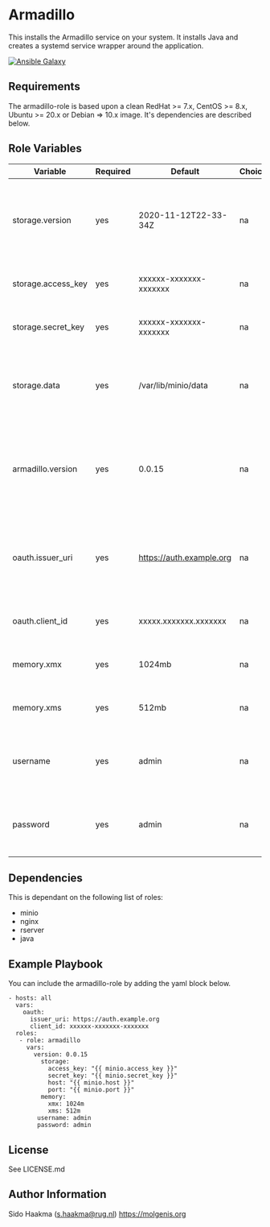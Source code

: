 Armadillo
=========
This installs the Armadillo service on your system. It installs Java and creates a systemd service wrapper around the application.

[![Ansible Galaxy](https://img.shields.io/badge/ansible--galaxy-armadillo-blue.svg)](https://galaxy.ansible.com/molgenis/armadillo1/)

Requirements
------------
The armadillo-role is based upon a clean RedHat >= 7.x, CentOS >= 8.x, Ubuntu >= 20.x or Debian => 10.x image. It's dependencies are described below.

Role Variables
--------------
| Variable              | Required | Default                           | Choices  | Comments                                                                                  |
|-----------------------|----------|-----------------------------------|----------|-------------------------------------------------------------------------------------------|
| storage.version       | yes      | 2020-11-12T22-33-34Z              | na       | Version of the Minio service. There are monthly releases so you need to upgrade regularly |
| storage.access_key    | yes      | xxxxxx-xxxxxxx-xxxxxxx            | na       | The access key to access Minio API and webinterface                                       |
| storage.secret_key    | yes      | xxxxxx-xxxxxxx-xxxxxxx            | na       | The secret key to access Minio API and webinterface                                       |
| storage.data          | yes      | /var/lib/minio/data               | na       | The path on the host system where the of the Minio file storage is stored                 |
| armadillo.version     | yes      | 0.0.15                            | na       | Version of the Armadillo service. Newer versions can be found on the MOLGENIS registry.   |
| oauth.issuer_uri      | yes      | https://auth.example.org          | na       | The plain url of the authentication server (can be FusionAuth or Keycloack for example    |
| oauth.client_id       | yes      | xxxxx.xxxxxxx.xxxxxxx             | na       | The client ID of the authentication server                                                |
| memory.xmx            | yes      | 1024mb                            | na       | Maximum of memory claimed by the Armadillo                                                |
| memory.xms            | yes      | 512mb                             | na       | Reserved memory claimed by the Armadillo                                                |
| username              | yes      | admin                             | na       | Root username of the application (using basic-auth)                                              |
| password              | yes      | admin                             | na       | Root password of the application (using basic-auth)                                              |

Dependencies
------------
This is dependant on the following list of roles:
- minio
- nginx
- rserver
- java

Example Playbook
----------------
You can include the armadillo-role by adding the yaml block below.

    - hosts: all
      vars:
        oauth: 
          issuer_uri: https://auth.example.org
          client_id: xxxxxx-xxxxxxx-xxxxxxx
      roles:
       - role: armadillo
         vars:
           version: 0.0.15
             storage:
               access_key: "{{ minio.access_key }}"
               secret_key: "{{ minio.secret_key }}"
               host: "{{ minio.host }}"
               port: "{{ minio.port }}"
             memory:
               xmx: 1024m
               xms: 512m
            username: admin
            password: admin
            
           
License
-------
See LICENSE.md

Author Information
------------------
Sido Haakma (s.haakma@rug.nl)
https://molgenis.org